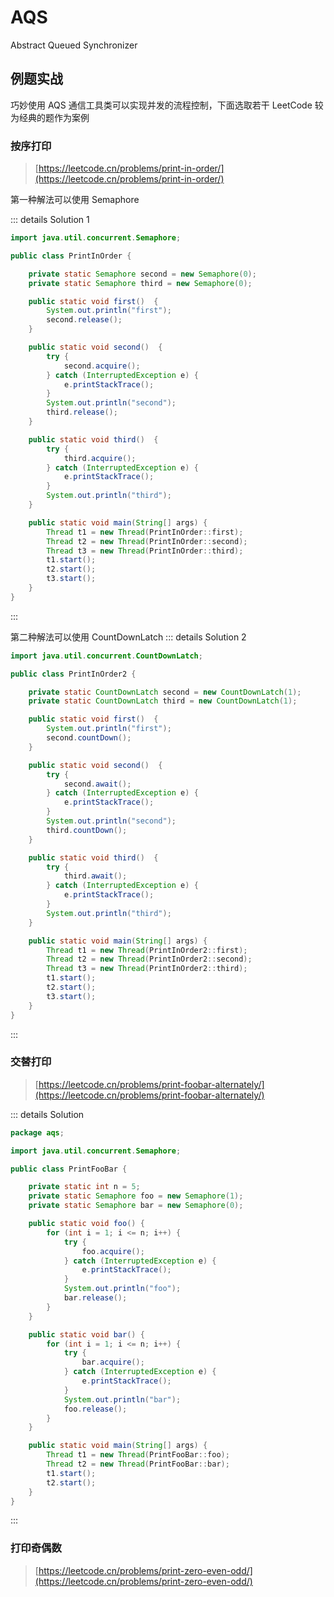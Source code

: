 # AQS

Abstract Queued Synchronizer

## 例题实战
巧妙使用 AQS 通信工具类可以实现并发的流程控制，下面选取若干 LeetCode 较为经典的题作为案例
### 按序打印
> [https://leetcode.cn/problems/print-in-order/](https://leetcode.cn/problems/print-in-order/)

第一种解法可以使用 Semaphore

::: details Solution 1
``` java
import java.util.concurrent.Semaphore;

public class PrintInOrder {

    private static Semaphore second = new Semaphore(0);
    private static Semaphore third = new Semaphore(0);

    public static void first()  {
        System.out.println("first");
        second.release();
    }

    public static void second()  {
        try {
            second.acquire();
        } catch (InterruptedException e) {
            e.printStackTrace();
        }
        System.out.println("second");
        third.release();
    }

    public static void third()  {
        try {
            third.acquire();
        } catch (InterruptedException e) {
            e.printStackTrace();
        }
        System.out.println("third");
    }

    public static void main(String[] args) {
        Thread t1 = new Thread(PrintInOrder::first);
        Thread t2 = new Thread(PrintInOrder::second);
        Thread t3 = new Thread(PrintInOrder::third);
        t1.start();
        t2.start();
        t3.start();
    }
}
```
:::

第二种解法可以使用 CountDownLatch
::: details Solution 2
```java
import java.util.concurrent.CountDownLatch;

public class PrintInOrder2 {

    private static CountDownLatch second = new CountDownLatch(1);
    private static CountDownLatch third = new CountDownLatch(1);

    public static void first()  {
        System.out.println("first");
        second.countDown();
    }

    public static void second()  {
        try {
            second.await();
        } catch (InterruptedException e) {
            e.printStackTrace();
        }
        System.out.println("second");
        third.countDown();
    }

    public static void third()  {
        try {
            third.await();
        } catch (InterruptedException e) {
            e.printStackTrace();
        }
        System.out.println("third");
    }

    public static void main(String[] args) {
        Thread t1 = new Thread(PrintInOrder2::first);
        Thread t2 = new Thread(PrintInOrder2::second);
        Thread t3 = new Thread(PrintInOrder2::third);
        t1.start();
        t2.start();
        t3.start();
    }
}

```
:::

### 交替打印
> [https://leetcode.cn/problems/print-foobar-alternately/](https://leetcode.cn/problems/print-foobar-alternately/)

::: details Solution 
```java
package aqs;

import java.util.concurrent.Semaphore;

public class PrintFooBar {

    private static int n = 5;
    private static Semaphore foo = new Semaphore(1);
    private static Semaphore bar = new Semaphore(0);

    public static void foo() {
        for (int i = 1; i <= n; i++) {
            try {
                foo.acquire();
            } catch (InterruptedException e) {
                e.printStackTrace();
            }
            System.out.println("foo");
            bar.release();
        }
    }

    public static void bar() {
        for (int i = 1; i <= n; i++) {
            try {
                bar.acquire();
            } catch (InterruptedException e) {
                e.printStackTrace();
            }
            System.out.println("bar");
            foo.release();
        }
    }

    public static void main(String[] args) {
        Thread t1 = new Thread(PrintFooBar::foo);
        Thread t2 = new Thread(PrintFooBar::bar);
        t1.start();
        t2.start();
    }
}
```
:::

### 打印奇偶数
> [https://leetcode.cn/problems/print-zero-even-odd/](https://leetcode.cn/problems/print-zero-even-odd/)